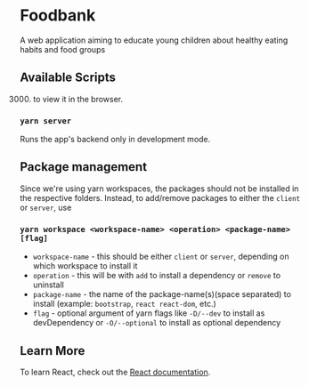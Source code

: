 # Foodbank

A web application aiming to educate young children about healthy eating habits and food groups

## Available Scripts
3000) to view it in the browser.

### `yarn server`

Runs the app's backend only in development mode.

<!-- ### `yarn test`

Launches the test runner in the interactive watch mode.\
See the section about [running tests](https://facebook.github.io/create-react-app/docs/running-tests) for more information. -->

## Package management

Since we're using yarn workspaces, the packages should not be installed in the respective folders. Instead, to add/remove packages to either the `client` or `server`, use

### `yarn workspace <workspace-name> <operation> <package-name> [flag]`

- `workspace-name` - this should be either `client` or `server`, depending on which workspace to install it
- `operation` - this will be with `add` to install a dependency or `remove` to uninstall
- `package-name` - the name of the package-name(s)(space separated) to install (example: `bootstrap`, `react react-dom`, etc.)
- `flag` - optional argument of yarn flags like `-D/--dev` to install as devDependency or `-O/--optional` to install as optional dependency

## Learn More

To learn React, check out the [React documentation](https://reactjs.org/).
